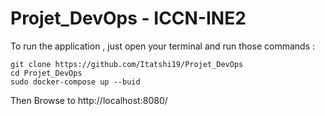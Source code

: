 # Projet_DevOps - ICCN-INE2

To run the application , just open your terminal and run those commands : 

```
git clone https://github.com/Itatshi19/Projet_DevOps
cd Projet_DevOps
sudo docker-compose up --buid 
```
Then Browse to http://localhost:8080/
